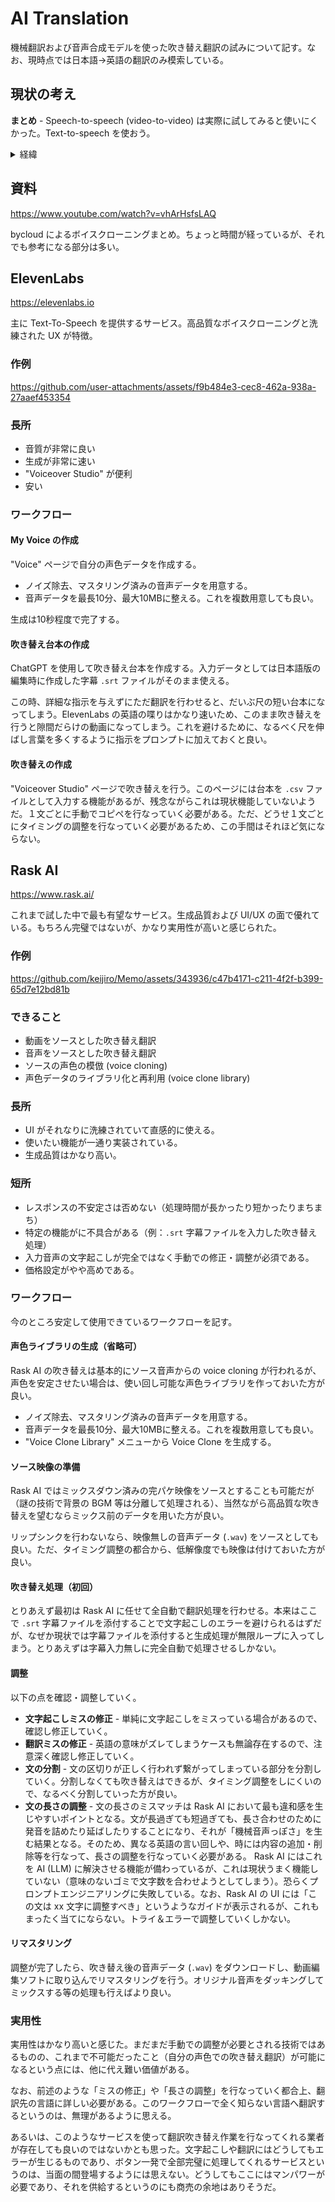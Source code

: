 # AI Translation

機械翻訳および音声合成モデルを使った吹き替え翻訳の試みについて記す。なお、現時点では日本語→英語の翻訳のみ模索している。

## 現状の考え

**まとめ** - Speech-to-speech (video-to-video) は実際に試してみると使いにくかった。Text-to-speech を使おう。

<details><summary>経緯</summary>

当初は Rask AI のような speech-to-speech (video-to-video) の使用を考えていたが、この手の技術を実際に使用することは難しいという結論に達した。
  
- **タイミングの調整が難しい** - 翻訳時に尺の伸び縮みやズレが必ず生じることになるが、これを自動的に相殺することは難しい。自動的に補正を行うと、喋りの速度の変動や、時間伸縮によるアーティファクトが多発することになってしまう。
- **生成に時間がかかる** - 手動での調整を行うにあたって試行錯誤を繰り返すことになるが、生成に時間がかかると作業効率が大幅に低下してしまう。
- **不要な機能が多過ぎる** - Video-to-video 一発で済ましてしまうようなお手軽コンテンツはともかくとして、通常の動画をそこそこの品質で仕上げようとするならば、video-to-video 一発で済むことは絶対に無く、外部のツールで再編集を行うことになる。しかし、再編集を行うならば、そもそも video-to-video など要らないのでは？ Text-to-speech だけで十分では？
- **コスパが悪い** - ものにもよるが、一般に text-to-speech よりも speech-to-speech の方が価格が高い。

結論として、技術的に無理のある speech-to-speech を使うよりも、技術的に安定しつつある text-to-speech を選択し、「手間はかかるけど安定性の高い」作業工程を完成させる方が望ましいのではないか……と考えるに至った。
</details>

## 資料

https://www.youtube.com/watch?v=vhArHsfsLAQ

bycloud によるボイスクローニングまとめ。ちょっと時間が経っているが、それでも参考になる部分は多い。

## ElevenLabs

https://elevenlabs.io

主に Text-To-Speech を提供するサービス。高品質なボイスクローニングと洗練された UX が特徴。

### 作例

https://github.com/user-attachments/assets/f9b484e3-cec8-462a-938a-27aaef453354

### 長所

- 音質が非常に良い
- 生成が非常に速い
- "Voiceover Studio" が便利
- 安い

### ワークフロー

#### My Voice の作成

"Voice" ページで自分の声色データを作成する。

- ノイズ除去、マスタリング済みの音声データを用意する。
- 音声データを最長10分、最大10MBに整える。これを複数用意しても良い。

生成は10秒程度で完了する。

#### 吹き替え台本の作成

ChatGPT を使用して吹き替え台本を作成する。入力データとしては日本語版の編集時に作成した字幕 `.srt` ファイルがそのまま使える。

この時、詳細な指示を与えずにただ翻訳を行わせると、だいぶ尺の短い台本になってしまう。ElevenLabs の英語の喋りはかなり速いため、このまま吹き替えを行うと隙間だらけの動画になってしまう。これを避けるために、なるべく尺を伸ばし言葉を多くするように指示をプロンプトに加えておくと良い。

#### 吹き替えの作成

"Voiceover Studio" ページで吹き替えを行う。このページには台本を `.csv` ファイルとして入力する機能があるが、残念ながらこれは現状機能していないようだ。１文ごとに手動でコピペを行なっていく必要がある。ただ、どうせ１文ごとにタイミングの調整を行なっていく必要があるため、この手間はそれほど気にならない。

## Rask AI

https://www.rask.ai/

これまで試した中で最も有望なサービス。生成品質および UI/UX の面で優れている。もちろん完璧ではないが、かなり実用性が高いと感じられた。

### 作例

https://github.com/keijiro/Memo/assets/343936/c47b4171-c211-4f2f-b399-65d7e12bd81b

### できること

- 動画をソースとした吹き替え翻訳
- 音声をソースとした吹き替え翻訳
- ソースの声色の模倣 (voice cloning)
- 声色データのライブラリ化と再利用 (voice clone library)

### 長所

- UI がそれなりに洗練されていて直感的に使える。
- 使いたい機能が一通り実装されている。
- 生成品質はかなり高い。

### 短所

- レスポンスの不安定さは否めない（処理時間が長かったり短かったりまちまち）
- 特定の機能がに不具合がある（例：`.srt` 字幕ファイルを入力した吹き替え処理）
- 入力音声の文字起こしが完全ではなく手動での修正・調整が必須である。
- 価格設定がやや高めである。

### ワークフロー

今のところ安定して使用できているワークフローを記す。

#### 声色ライブラリの生成（省略可）

Rask AI の吹き替えは基本的にソース音声からの voice cloning が行われるが、声色を安定させたい場合は、使い回し可能な声色ライブラリを作っておいた方が良い。

- ノイズ除去、マスタリング済みの音声データを用意する。
- 音声データを最長10分、最大10MBに整える。これを複数用意しても良い。
- "Voice Clone Library" メニューから Voice Clone を生成する。

#### ソース映像の準備

Rask AI ではミックスダウン済みの完パケ映像をソースとすることも可能だが（謎の技術で背景の BGM 等は分離して処理される）、当然ながら高品質な吹き替えを望むならミックス前のデータを用いた方が良い。

リップシンクを行わないなら、映像無しの音声データ (`.wav`) をソースとしても良い。ただ、タイミング調整の都合から、低解像度でも映像は付けておいた方が良い。

#### 吹き替え処理（初回）

とりあえず最初は Rask AI に任せて全自動で翻訳処理を行わせる。本来はここで `.srt` 字幕ファイルを添付することで文字起こしのエラーを避けられるはずだが、なぜか現状では字幕ファイルを添付すると生成処理が無限ループに入ってしまう。とりあえずは字幕入力無しに完全自動で処理させるしかない。

#### 調整

以下の点を確認・調整していく。

- **文字起こしミスの修正** - 単純に文字起こしをミスっている場合があるので、確認し修正していく。
- **翻訳ミスの修正** - 英語の意味がズレてしまうケースも無論存在するので、注意深く確認し修正していく。
- **文の分割** - 文の区切りが正しく行われず繋がってしまっている部分を分割していく。分割しなくても吹き替えはできるが、タイミング調整をしにくいので、なるべく分割していった方が良い。
- **文の長さの調整** - 文の長さのミスマッチは Rask AI において最も違和感を生じやすいポイントとなる。文が長過ぎても短過ぎても、長さ合わせのために発音を詰めたり延ばしたりすることになり、それが「機械音声っぽさ」を生む結果となる。そのため、異なる英語の言い回しや、時には内容の追加・削除等を行なって、長さの調整を行なっていく必要がある。 Rask AI にはこれを AI (LLM) に解決させる機能が備わっているが、これは現状うまく機能していない（意味のないゴミで文字数を合わせようとしてしまう）。恐らくプロンプトエンジニアリングに失敗している。なお、Rask AI の UI には「この文は xx 文字に調整すべき」というようなガイドが表示されるが、これもまったく当てにならない。トライ＆エラーで調整していくしかない。

#### リマスタリング

調整が完了したら、吹き替え後の音声データ (`.wav`) をダウンロードし、動画編集ソフトに取り込んでリマスタリングを行う。オリジナル音声をダッキングしてミックスする等の処理も行えばより良い。

### 実用性

実用性はかなり高いと感じた。まだまだ手動での調整が必要とされる技術ではあるものの、これまで不可能だったこと（自分の声色での吹き替え翻訳）が可能になるという点には、他に代え難い価値がある。

なお、前述のような「ミスの修正」や「長さの調整」を行なっていく都合上、翻訳先の言語に詳しい必要がある。このワークフローで全く知らない言語へ翻訳するというのは、無理があるように思える。

あるいは、このようなサービスを使って翻訳吹き替え作業を行なってくれる業者が存在しても良いのではないかとも思った。文字起こしや翻訳にはどうしてもエラーが生じるものであり、ボタン一発で全部完璧に処理してくれるサービスというのは、当面の間登場するようには思えない。どうしてもここにはマンパワーが必要であり、それを供給するというのにも商売の余地はありそうだ。
